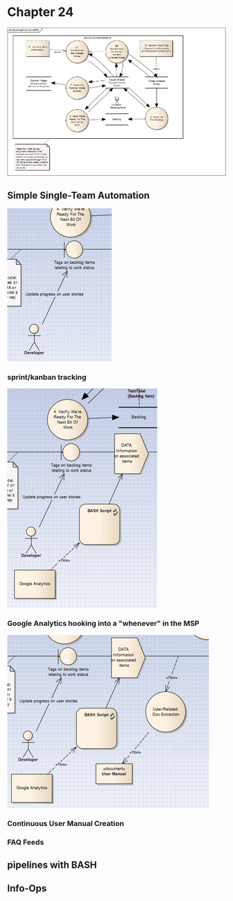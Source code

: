 # Chapter 24

![Backlog Refinement, The Model](images/BacklogRefinementDFD.jpg)

## Simple Single-Team Automation

![Congratulations! You just replaced your expensive tracking system](images/chapter24-sprintkanbantracking.png)

### sprint/kanban tracking

![Send the data about how people use your app to the place where you can get the most value from it](images/chapter24-googleanalytics-hooking.png)

### Google Analytics hooking into a "whenever" in the MSP

![User docs. If you've already typed it, why type it again?](images/chapter24-userdoccreation.png)

### Continuous User Manual Creation



### FAQ Feeds

## pipelines with BASH
 
## Info-Ops

